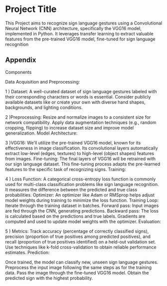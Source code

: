 # Project Title

This Project aims to recognize sign language gestures using a Convolutional Neural Network (CNN) architecture, specifically the VGG16 model, implemented in Python. It leverages transfer learning to extract valuable features from the pre-trained VGG16 model, fine-tuned for sign language recognition


## Appendix

Components

Data Acquisition and Preprocessing:

1 ) Dataset: A well-curated dataset of sign language gestures labeled with their corresponding characters or words is essential. Consider publicly available datasets like  or create your own with diverse hand shapes, backgrounds, and lighting conditions.

2 )Preprocessing:
Resize and normalize images to a consistent size for network compatibility.
Apply data augmentation techniques (e.g., random cropping, flipping) to increase dataset size and improve model generalization.
Model Architecture:

3 )VGG16: We'll utilize the pre-trained VGG16 model, known for its effectiveness in image classification. Its convolutional layers automatically extract low-level (edges, textures) to high-level (object shapes) features from images.
Fine-tuning: The final layers of VGG16 will be retrained with our sign language dataset. This fine-tuning process adapts the pre-learned features to the specific task of recognizing signs.
Training:

4 ) Loss Function: A categorical cross-entropy loss function is commonly used for multi-class classification problems like sign language recognition. It measures the difference between the predicted and true class probabilities.
Optimizer: An optimizer like Adam or RMSprop helps adjust model weights during training to minimize the loss function.
Training Loop:
Iterate through the training dataset in batches.
Forward pass: Input images are fed through the CNN, generating predictions.
Backward pass: The loss is calculated based on the predictions and true labels. Gradients are computed and used to update model weights with the optimizer.
Evaluation:

5 ) Metrics: Track accuracy (percentage of correctly classified signs), precision (proportion of true positives among predicted positives), and recall (proportion of true positives identified) on a held-out validation set. Use techniques like k-fold cross-validation to obtain reliable performance estimates.
Prediction:

Once trained, the model can classify new, unseen sign language gestures.
Preprocess the input image following the same steps as for the training data.
Pass the image through the fine-tuned VGG16 model.
Obtain the predicted sign with the highest probability.

